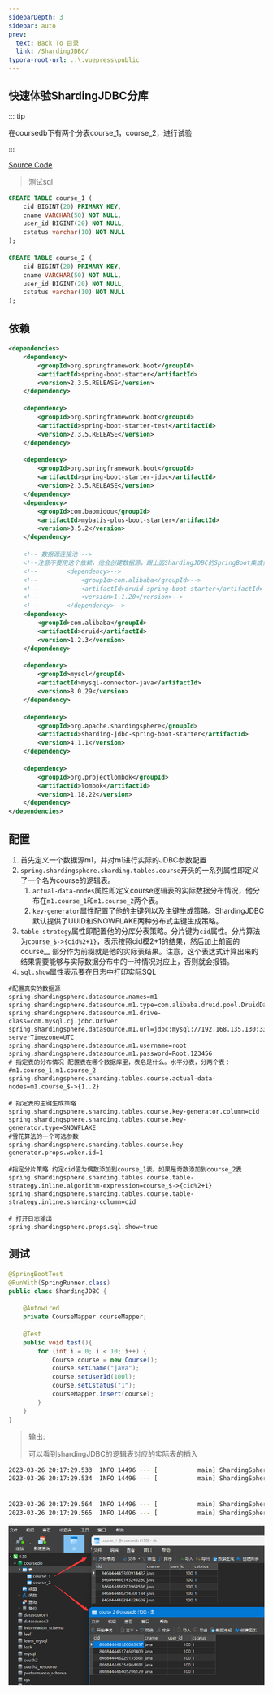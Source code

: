 ```yaml
---
sidebarDepth: 3
sidebar: auto
prev:
  text: Back To 目录
  link: /ShardingJDBC/
typora-root-url: ..\.vuepress\public
---
```




## 快速体验ShardingJDBC分库

::: tip

在coursedb下有两个分表course_1，course_2，进行试验

:::

[Source Code](https://github.com/Q10Viking/springcloudalibaba/tree/main/shardingjdbc/_01_quick-start)

> 测试sql

```sql
CREATE TABLE course_1 (
	cid BIGINT(20) PRIMARY KEY,
	cname VARCHAR(50) NOT NULL,
	user_id BIGINT(20) NOT NULL,
	cstatus varchar(10) NOT NULL
);

CREATE TABLE course_2 (
	cid BIGINT(20) PRIMARY KEY,
	cname VARCHAR(50) NOT NULL,
	user_id BIGINT(20) NOT NULL,
	cstatus varchar(10) NOT NULL
);
```



## 依赖

```xml
<dependencies>
    <dependency>
        <groupId>org.springframework.boot</groupId>
        <artifactId>spring-boot-starter</artifactId>
        <version>2.3.5.RELEASE</version>
    </dependency>

    <dependency>
        <groupId>org.springframework.boot</groupId>
        <artifactId>spring-boot-starter-test</artifactId>
        <version>2.3.5.RELEASE</version>
    </dependency>

    <dependency>
        <groupId>org.springframework.boot</groupId>
        <artifactId>spring-boot-starter-jdbc</artifactId>
        <version>2.3.5.RELEASE</version>
    </dependency>
    <dependency>
        <groupId>com.baomidou</groupId>
        <artifactId>mybatis-plus-boot-starter</artifactId>
        <version>3.5.2</version>
    </dependency>

    <!-- 数据源连接池 -->
    <!--注意不要用这个依赖，他会创建数据源，跟上面ShardingJDBC的SpringBoot集成依赖有冲突 -->
    <!--        <dependency>-->
    <!--            <groupId>com.alibaba</groupId>-->
    <!--            <artifactId>druid-spring-boot-starter</artifactId>-->
    <!--            <version>1.1.20</version>-->
    <!--        </dependency>-->
    <dependency>
        <groupId>com.alibaba</groupId>
        <artifactId>druid</artifactId>
        <version>1.2.3</version>
    </dependency>

    <dependency>
        <groupId>mysql</groupId>
        <artifactId>mysql-connector-java</artifactId>
        <version>8.0.29</version>
    </dependency>

    <dependency>
        <groupId>org.apache.shardingsphere</groupId>
        <artifactId>sharding-jdbc-spring-boot-starter</artifactId>
        <version>4.1.1</version>
    </dependency>

    <dependency>
        <groupId>org.projectlombok</groupId>
        <artifactId>lombok</artifactId>
        <version>1.18.22</version>
    </dependency>
</dependencies>
```



## 配置

1. 首先定义一个数据源m1，并对m1进行实际的JDBC参数配置
2. `spring.shardingsphere.sharding.tables.course`开头的一系列属性即定义了一个名为course的逻辑表。
   1. `actual-data-nodes`属性即定义course逻辑表的实际数据分布情况，他分布在`m1.course_1`和`m1.course_2`两个表。
   2. `key-generator`属性配置了他的主键列以及主键生成策略。ShardingJDBC默认提供了UUID和SNOWFLAKE两种分布式主键生成策略。
3. `table-strategy`属性即配置他的分库分表策略。分片键为`cid`属性。分片算法为`course_$->{cid%2+1}`，表示按照cid模2+1的结果，然后加上前面的course__ 部分作为前缀就是他的实际表结果。注意，这个表达式计算出来的结果需要能够与实际数据分布中的一种情况对应上，否则就会报错。
4. `sql.show`属性表示要在日志中打印实际SQL

```properties
#配置真实的数据源
spring.shardingsphere.datasource.names=m1
spring.shardingsphere.datasource.m1.type=com.alibaba.druid.pool.DruidDataSource
spring.shardingsphere.datasource.m1.drive-class=com.mysql.cj.jdbc.Driver
spring.shardingsphere.datasource.m1.url=jdbc:mysql://192.168.135.130:3306/coursedb?serverTimezone=UTC
spring.shardingsphere.datasource.m1.username=root
spring.shardingsphere.datasource.m1.password=Root.123456
# 指定表的分布情况 配置表在哪个数据库里，表名是什么。水平分表，分两个表：
#m1.course_1,m1.course_2
spring.shardingsphere.sharding.tables.course.actual-data-nodes=m1.course_$->{1..2}

# 指定表的主键生成策略
spring.shardingsphere.sharding.tables.course.key-generator.column=cid
spring.shardingsphere.sharding.tables.course.key-generator.type=SNOWFLAKE
#雪花算法的一个可选参数
spring.shardingsphere.sharding.tables.course.key-generator.props.woker.id=1

#指定分片策略 约定cid值为偶数添加到course_1表。如果是奇数添加到course_2表
spring.shardingsphere.sharding.tables.course.table-strategy.inline.algorithm-expression=course_$->{cid%2+1}
spring.shardingsphere.sharding.tables.course.table-strategy.inline.sharding-column=cid

# 打开日志输出
spring.shardingsphere.props.sql.show=true

```



## 测试

```java
@SpringBootTest
@RunWith(SpringRunner.class)
public class ShardingJDBC {

    @Autowired
    private CourseMapper courseMapper;

    @Test
    public void test(){
        for (int i = 0; i < 10; i++) {
            Course course = new Course();
            course.setCname("java");
            course.setUserId(100l);
            course.setCstatus("1");
            courseMapper.insert(course);
        }
    }
}
```

> 输出:
>
> 可以看到shardingJDBC的逻辑表对应的实际表的插入

```sh
2023-03-26 20:17:29.533  INFO 14496 --- [           main] ShardingSphere-SQL                       : Logic SQL: INSERT INTO course  ( cname,user_id,cstatus )  VALUES  ( ?,?,? )
2023-03-26 20:17:29.534  INFO 14496 --- [           main] ShardingSphere-SQL                       : Actual SQL: m1 ::: INSERT INTO course_1  ( cname,user_id,cstatus , cid)  VALUES  (?, ?, ?, ?) ::: [java, 100,1,846844445360914432]


2023-03-26 20:17:29.564  INFO 14496 --- [           main] ShardingSphere-SQL                       : Logic SQL: INSERT INTO course  ( cname,user_id,cstatus )  VALUES  ( ?,?,? )
2023-03-26 20:17:29.565  INFO 14496 --- [           main] ShardingSphere-SQL                       : Actual SQL: m1 ::: INSERT INTO course_2  ( cname,user_id,cstatus , cid)  VALUES  (?, ?, ?, ?) ::: [java, 100,1,846844446120083457]
```

![image-20230326203050559](/images/ShardingJDBC/image-20230326203050559.png)


